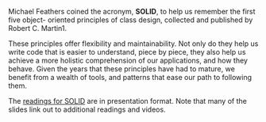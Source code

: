 Michael Feathers coined the acronym, **SOLID**, to help us remember the first five object-
oriented principles of class design, collected and published by Robert C. Martin1.

These principles offer flexibility and maintainability. Not only do they help us write code that is easier to understand, piece by piece, they also help us achieve a more holistic comprehension of our applications, and how they behave. Given the years that these principles have had to mature, we benefit from a wealth of tools, and patterns that ease our path to following them.

The [readings for SOLID](SOLID.pdf) are in presentation format. Note that many of the slides link out to additional readings and videos.